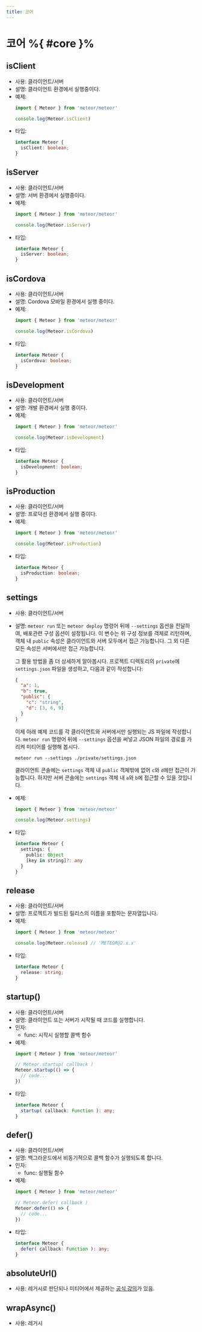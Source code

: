 ```yaml
---
title: 코어
---
```


# 코어 %{ #core }%

## isClient

- 사용: 클라이언트/서버
- 설명: 클라이언트 환경에서 실행중이다.
- 예제:
  ```js
  import { Meteor } from 'meteor/meteor'

  console.log(Meteor.isClient)
  ```
- 타입:
  ```ts
  interface Meteor {
    isClient: boolean;
  }
  ```

## isServer

- 사용: 클라이언트/서버
- 설명: 서버 환경에서 실행중이다.
- 예제:
  ```js
  import { Meteor } from 'meteor/meteor'

  console.log(Meteor.isServer)
  ```
- 타입:
  ```ts
  interface Meteor {
    isServer: boolean;
  }
  ```

## isCordova

- 사용: 클라이언트/서버
- 설명: Cordova 모바일 환경에서 실행 중이다.
- 예제:
  ```js
  import { Meteor } from 'meteor/meteor'

  console.log(Meteor.isCordova)
  ```
- 타입:
  ```ts
  interface Meteor {
    isCordova: boolean;
  }
  ```

## isDevelopment

- 사용: 클라이언트/서버
- 설명: 개발 환경에서 실행 중이다.
- 예제:
  ```js
  import { Meteor } from 'meteor/meteor'

  console.log(Meteor.isDevelopment)
  ```
- 타입:
  ```ts
  interface Meteor {
    isDevelopment: boolean;
  }
  ```

## isProduction

- 사용: 클라이언트/서버
- 설명: 프로덕션 환경에서 실행 중이다.
- 예제:
  ```js
  import { Meteor } from 'meteor/meteor'

  console.log(Meteor.isProduction)
  ```
- 타입:
  ```ts
  interface Meteor {
    isProduction: boolean;
  }
  ```

## settings

- 사용: 클라이언트/서버
- 설명: `meteor run` 또는 `meteor deploy` 명령어 뒤에 `--settings` 옵션을 전달하여, 배포관련 구성 옵션이 설정됩니다.
       이 변수는 위 구성 정보를 객체로 리턴하며, 객체 내 `public` 속성은 클라이언트와 서버 모두에서 접근 가능합니다.
       그 외 다른 모든 속성은 서버에서만 접근 가능합니다.

  그 활용 방법을 좀 더 상세하게 알아봅시다.
  프로젝트 디렉토리의 `private`에 `settings.json` 파일을 생성하고, 다음과 같이 작성합니다:

  ```json
  {
    "a": 1,
    "b": true,
    "public": {
      "c": "string",
      "d": [3, 6, 9]
    }
  }
  ```
  이제 아래 예제 코드를 각 클라이언트와 서버에서만 실행되는 JS 파일에 작성합니다.
  `meteor run` 명령어 뒤에 `--settings` 옵션을 써넣고 JSON 파일의 경로를 가리켜 미티어를 실행해 봅시다.

  ```shell
  meteor run --settings ./private/settings.json
  ```
  
  클라이언트 콘솔에는 `settings` 객체 내 `public` 객체밖에 없어 `c`와 `d`에만 접근이 가능합니다.
  하지만 서버 콘솔에는 `settings` 객체 내 `a`와 `b`에 접근할 수 있을 것입니다.

- 예제:
  ```js
  import { Meteor } from 'meteor/meteor'

  console.log(Meteor.settings)
  ```
- 타입:
  ```ts
  interface Meteor {
    settings: {
      public: Object
      [key in string]?: any 
    }
  }
  ```

## release

- 사용: 클라이언트/서버
- 설명:  프로젝트가 빌드된 릴리스의 이름을 포함하는 문자열입니다.
- 예제:
  ```js
  import { Meteor } from 'meteor/meteor'

  console.log(Meteor.release) // 'METEOR@2.x.x'
  ```
- 타입:
  ```ts
  interface Meteor {
    release: string;
  }
  ```

## startup()

- 사용: 클라이언트/서버
- 설명: 클라이언트 또는 서버가 시작될 때 코드를 실행합니다.
- 인자:
  - func: 시작시 실행할 콜백 함수
- 예제:
  ```js
  import { Meteor } from 'meteor/meteor'

  // Meteor.startup( callback )
  Meteor.startup(() => {
    // code...
  })
  ```
- 타입:
  ```ts
  interface Meteor {
    startup( callback: Function ): any;
  }
  ```

## defer()

- 사용: 클라이언트/서버
- 설명: 백그라운드에서 비동기적으로 콜백 함수가 실행되도록 합니다.
- 인자:
  - func: 실행될 함수
- 예제:
  ```js
  import { Meteor } from 'meteor/meteor'

  // Meteor.defer( callback )
  Meteor.defer(() => {
    // code...
  })
  ```
- 타입:
  ```ts
  interface Meteor {
    defer( callback: Function ): any;
  }
  ```

## absoluteUrl()

- 사용: 레거시로 판단되나 미티어에서 제공하는 [공식 강의](https://youtu.be/6RRVU0-Vvm8?t=469)가 있음.

[//]: # (todo: 재확인 필요)

## wrapAsync()

- 사용: 레거시